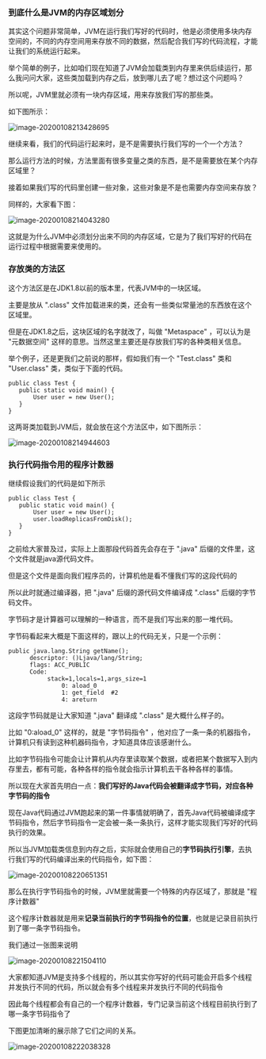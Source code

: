 ### 到底什么是JVM的内存区域划分

其实这个问题非常简单，JVM在运行我们写好的代码时，他是必须使用多块内存空间的，不同的内存空间用来存放不同的数据，然后配合我们写的代码流程，才能让我们的系统运行起来。

举个简单的例子，比如咱们现在知道了JVM会加载类到内存里来供后续运行，那么我问问大家，这些类加载到内存之后，放到哪儿去了呢？想过这个问题吗？

所以呢，JVM里就必须有一块内存区域，用来存放我们写的那些类。

如下图所示：

![image-20200108213428695](image/image-20200108213428695.jpg)

继续来看，我们的代码运行起来时，是不是需要执行我们写的一个一个方法？

那么运行方法的时候，方法里面有很多变量之类的东西，是不是需要放在某个内存区域里？

接着如果我们写的代码里创建一些对象，这些对象是不是也需要内存空间来存放？

同样的，大家看下图：

![image-20200108214043280](image/image-20200108214043280.jpg)

这就是为什么JVM中必须划分出来不同的内存区域，它是为了我们写好的代码在运行过程中根据需要来使用的。

### 存放类的方法区

这个方法区是在JDK1.8以前的版本里，代表JVM中的一块区域。

主要是放从 ".class" 文件加载进来的类，还会有一些类似常量池的东西放在这个区域里。

但是在JDK1.8之后，这块区域的名字就改了，叫做 "Metaspace" ，可以认为是 "元数据空间" 这样的意思。当然这里主要还是存放我们写的各种类相关信息。

举个例子，还是更我们之前说的那样，假如我们有一个 "Test.class" 类和 "User.class" 类，类似于下面的代码。

```
public class Test {
   public static void main() {
       User user = new User();
   }
}
```

这两哥类加载到JVM后，就会放在这个方法区中，如下图所示：

![image-20200108214944603](image/image-20200108214944603.jpg)

### 执行代码指令用的程序计数器

继续假设我们的代码是如下所示

```
public class Test {
   public static void main() {
       User user = new User();
       user.loadReplicasFromDisk();
   }
}
```

之前给大家普及过，实际上上面那段代码首先会存在于 ".java" 后缀的文件里，这个文件就是java源代码文件。

但是这个文件是面向我们程序员的，计算机他是看不懂我们写的这段代码的

所以此时就通过编译器，把 ".java" 后缀的源代码文件编译成 ".class" 后缀的字节码文件。

字节码才是计算器可以理解的一种语言，而不是我们写出来的那一堆代码。

字节码看起来大概是下面这样的，跟以上的代码无关，只是一个示例：

```
public java.lang.String getName();
      descriptor: ()Ljava/lang/String;
      flags: ACC_PUBLIC
      Code:
           stack=1,locals=1,args_size=1
               0: aload_0
               1: get_field  #2
               4: areturn
```

这段字节码就是让大家知道 ".java" 翻译成 ".class" 是大概什么样子的。

比如 "0:aload_0" 这样的，就是 "字节码指令" ，他对应了一条一条的机器指令，计算机只有读到这种机器码指令，才知道具体应该感谢什么。

比如字节码指令可能会让计算机从内存里读取某个数据，或者把某个数据写入到内存里去，都有可能，各种各样的指令就会指示计算机去干各种各样的事情。

所以现在大家首先明白一点：**我们写好的Java代码会被翻译成字节码，对应各种字节码的指令**

现在Java代码通过JVM跑起来的第一件事情就明确了，首先Java代码被编译成字节码指令，然后字节码指令一定会被一条一条执行，这样才能实现我们写好的代码执行的效果。

所以当JVM加载类信息到内存之后，实际就会使用自己的**字节码执行引擎**，去执行我们写的代码编译出来的代码指令，如下图：

![image-20200108220651351](image/image-20200108220651351.jpg)

那么在执行字节码指令的时候，JVM里就需要一个特殊的内存区域了，那就是 "程序计数器"

这个程序计数器就是用来**记录当前执行的字节码指令的位置**，也就是记录目前执行到了哪一条字节码指令。

我们通过一张图来说明

![image-20200108221504110](image/image-20200108221504110.jpg)

大家都知道JVM是支持多个线程的，所以其实你写好的代码可能会开启多个线程并发执行不同的代码，所以就会有多个线程来并发执行不同的代码指令

因此每个线程都会有自己的一个程序计数器，专门记录当前这个线程目前执行到了哪一条字节码指令了

下图更加清晰的展示除了它们之间的关系。

![image-20200108222038328](image/image-20200108222038328.jpg)
